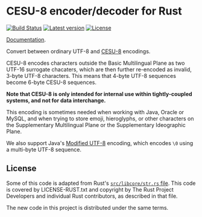 # CESU-8 encoder/decoder for Rust

[![Build Status](https://travis-ci.org/emk/cesu8-rs.svg)](https://travis-ci.org/emk/cesu8-rs) [![Latest version](https://img.shields.io/crates/v/cesu8.svg)](https://crates.io/crates/cesu8) [![License](https://img.shields.io/crates/l/cesu8.svg)](https://crates.io/crates/cesu8)

[Documentation][apidoc].

[apidoc]: http://emk.github.io/cesu8-rs/cesu8/index.html

Convert between ordinary UTF-8 and [CESU-8][] encodings.

CESU-8 encodes characters outside the Basic Multilingual Plane as two
UTF-16 surrogate chacaters, which are then further re-encoded as invalid,
3-byte UTF-8 characters.  This means that 4-byte UTF-8 sequences become
6-byte CESU-8 sequences.

**Note that CESU-8 is only intended for internal use within tightly-coupled
systems, and not for data interchange.**

This encoding is sometimes needed when working with Java, Oracle or MySQL,
and when trying to store emoji, hieroglyphs, or other characters on the
Supplementary Multilingual Plane or the Supplementary Ideographic Plane.

We also support Java's [Modified UTF-8][] encoding, which encodes `\0`
using a multi-byte UTF-8 sequence.

[CESU-8]: http://www.unicode.org/reports/tr26/tr26-2.html
[Modified UTF-8]: https://en.wikipedia.org/wiki/UTF-8#Modified_UTF-8

## License

Some of this code is adapted from Rust's [`src/libcore/str.rs` file][str.rs].
This code is covered by LICENSE-RUST.txt and copyright by The Rust Project
Developers and individual Rust contributors, as described in that file.

The new code in this project is distributed under the same terms.

[str.rs]: https://github.com/rust-lang/rust/blob/master/src/libcore/str.rs
